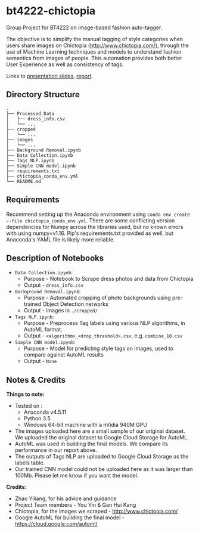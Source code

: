 # bt4222-chictopia
Group Project for BT4222 on image-based fashion auto-tagger.

The objective is to simplify the manual tagging of style categories when users share images on Chictopia (http://www.chictopia.com/),  through the use of Machine Learning techniques and models to understand fashion semantics from images of people. This automation provides both better User Experience as well as consistency of tags.

Links to [presentation slides](https://docs.google.com/presentation/d/1nBkYq5ItAoaFNd3p6EdxdFOlYmV60QmifROt3JFnAbU/edit?usp=sharing), 
[report](https://docs.google.com/document/d/1R2MiG0BAvXMWWo6ca8vRD92-3tDowzkcMbZIoWE_CDo/edit?usp=sharing).

## Directory Structure
```
.
├── Processed_Data
│   ├── dress_info.csv
│   └── ...                 
├── cropped
│   └── ...                 
├── images
│   └── ...                 
├── Background Removal.ipynb
├── Data Collection.ipynb
├── Tags NLP.ipynb
├── Simple CNN model.ipynb
├── requirements.txt
├── chictopia_conda_env.yml
└── README.md
```

## Requirements

Recommend setting up the Anaconda environment using `conda env create --file chictopia_conda_env.yml`. There are some conflicting version dependencies for Numpy across the libraries used, but no known errors with using numpy=v1.16.
Pip's requirements.txt provided as well, but Anaconda's YAML file is likely more reliable.


## Description of Notebooks

* `Data Collection.ipynb`: 
  * Purpose - Notebook to Scrape dress photos and data from Chictopia
  * Output - `dress_info.csv`
* `Background Removal.ipynb`:
  * Purpose - Automated cropping of photo backgrounds using pre-trained Object Detection networks
  * Output - images in `./cropped/`
* `Tags NLP.ipynb`: 
  * Purpose - Preprocess Tag labels using various NLP algorithms, in AutoML format.
  * Output - `<algorithm>_<drop_threshold>.csv`, e.g. `combine_10.csv`
* `Simple CNN model.ipynb`:
  * Purpose - Model for predicting style tags on images, used to compare against AutoML results
  * Output - `None`

## Notes & Credits
__Things to note:__
* Tested on :
  * Anaconda v4.5.11
  * Python 3.5
  * Windows 64-bit machine with a nVidia 940M GPU
* The images uploaded here are a small sample of our original dataset. We uploaded the original dataset to Google Cloud Storage for AutoML.
* AutoML was used in building the final models. We compare its performance in our report above.
* The outputs of Tags NLP are uploaded to Google Cloud Storage as the labels table.
* Our trained CNN model could not be uploaded here as it was larger than 100Mb. Please let me know if you want the model.

__Credits:__
* Zhao Yiliang, for his advice and guidance
* Project Team members - You Yin & Gan Hui Kang
* Chictopia, for the images we scraped - http://www.chictopia.com/
* Google AutoML for building the final model - https://cloud.google.com/automl/
